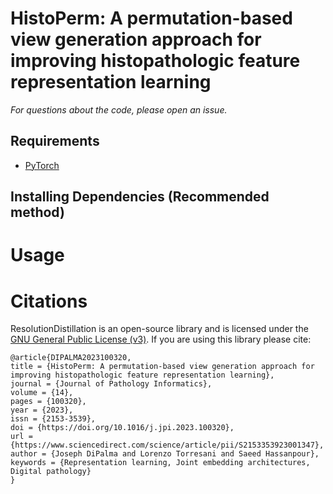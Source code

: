 # HistoPerm: A permutation-based view generation approach for improving histopathologic feature representation learning


*For questions about the code, please open an issue.*

## Requirements
- [PyTorch](https://pytorch.org/)

## Installing Dependencies (Recommended method)

# Usage

# Citations

ResolutionDistillation is an open-source library and is licensed under the [GNU General Public License (v3)](https://www.gnu.org/licenses/gpl-3.0.en.html). If you are using this library please cite:

```
@article{DIPALMA2023100320,
title = {HistoPerm: A permutation-based view generation approach for improving histopathologic feature representation learning},
journal = {Journal of Pathology Informatics},
volume = {14},
pages = {100320},
year = {2023},
issn = {2153-3539},
doi = {https://doi.org/10.1016/j.jpi.2023.100320},
url = {https://www.sciencedirect.com/science/article/pii/S2153353923001347},
author = {Joseph DiPalma and Lorenzo Torresani and Saeed Hassanpour},
keywords = {Representation learning, Joint embedding architectures, Digital pathology}
}
```
